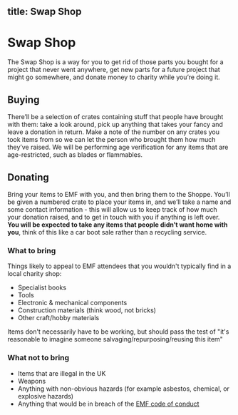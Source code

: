 title: Swap Shop
---
# Swap Shop
The Swap Shop is a way for you to get rid of those parts you bought for a project that never went anywhere, get new parts for a future project that might go somewhere, and donate money to charity while you’re doing it.

## Buying
There’ll be a selection of crates containing stuff that people have brought with them: take a look around, pick up anything that takes your fancy and leave a donation in return. Make a note of the number on any crates you took items from so we can let the person who brought them how much they’ve raised. We will be performing age verification for any items that are age-restricted, such as blades or flammables.

## Donating
Bring your items to EMF with you, and then bring them to the Shoppe. You’ll be given a numbered crate to place your items in, and we’ll take a name and some contact information - this will allow us to keep track of how much your donation raised, and to get in touch with you if anything is left over. **You will be expected to take any items that people didn’t want home with you**, think of this like a car boot sale rather than a recycling service.

### What to bring
Things likely to appeal to EMF attendees that you wouldn't typically find in a local charity shop:

* Specialist books
* Tools
* Electronic & mechanical components
* Construction materials (think wood, not bricks)
* Other craft/hobby materials

Items don't necessarily have to be working, but should pass the test of "it's reasonable to imagine someone salvaging/repurposing/reusing this item"

### What not to bring

* Items that are illegal in the UK
* Weapons
* Anything with non-obvious hazards (for example asbestos, chemical, or explosive hazards)
* Anything that would be in breach of the [EMF code of conduct](/code-of-conduct)
